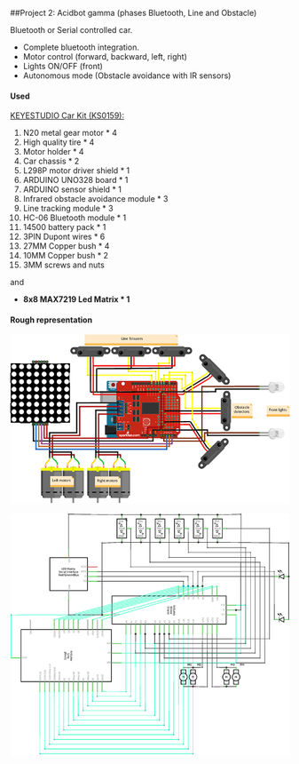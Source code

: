 ##Project 2: Acidbot gamma (phases Bluetooth, Line and Obstacle)


Bluetooth or Serial controlled car.


* Complete bluetooth integration.
* Motor control (forward, backward, left, right)
* Lights ON/OFF (front)
* Autonomous mode (Obstacle avoidance with IR sensors)


#### Used
[KEYESTUDIO Car Kit (KS0159):](http://www.keyestudio.cc/nd.jsp?id=125&_sc=2)

1. N20 metal gear motor * 4
2. High quality tire * 4
3. Motor holder * 4
4. Car chassis * 2
5. L298P motor driver shield * 1
6. ARDUINO UNO328 board * 1  
7. ARDUINO sensor shield * 1
8. Infrared obstacle avoidance module * 3
9. Line tracking module * 3
10. HC-06 Bluetooth module * 1
11. 14500 battery pack * 1
12. 3PIN Dupont wires * 6
13. 27MM Copper bush * 4
14. 10MM Copper bush * 2
15. 3MM screws and nuts


and


* __8x8 MAX7219 Led Matrix * 1__


#### Rough representation
![AcidBot beta](gamma_bb.png)

![AcidBot beta](gamma_sc.png)
